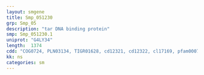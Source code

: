 ```yaml
---
layout: smgene
title: Smp_051230
grp: Smp_05
description: "tar DNA binding protein"
smp: Smp_051230.1
uniprot: "G4LY34"
length:  1374
cdd: "COG0724, PLN03134, TIGR01628, cd12321, cd12322, cl17169, pfam00076, pfam14259, smart00360"
kk: ns
categories: sm
---
```

